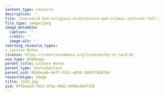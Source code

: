 ```yaml
---
content_type: resource
description: ''
file: /courses/4-614-religious-architecture-and-islamic-cultures-fall-2002/0f55ee2dfb313f5e96b29498c6b4f150_1154.jpg
file_type: image/jpeg
image_metadata:
  caption: ''
  credit: ''
  image-alt: ''
learning_resource_types:
- Lecture Notes
license: https://creativecommons.org/licenses/by-nc-sa/4.0/
ocw_type: OCWImage
parent_title: Lecture Notes
parent_type: CourseSection
parent_uid: 68abeaab-4eff-532c-e858-18d3ffb567bd
resourcetype: Image
title: 1154.jpg
uid: 0f55ee2d-fb31-3f5e-96b2-9498c6b4f150
---
```

